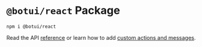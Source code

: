 
# `@botui/react` Package

```
npm i @botui/react
```

Read the API [reference](./reference.md) or learn how to add [custom actions and messages](./custom.md).